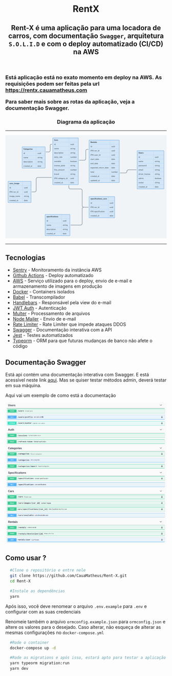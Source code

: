 <h1 align="center">RentX</h1>

<h2 align="center">
  Rent-X é uma aplicação para uma locadora de carros, com documentação <code>Swagger</code>, arquitetura <code>S.O.L.I.D</code> e com o deploy automatizado (CI/CD) na AWS
</h2>

<br/>

<h3>
  <p>
    Está aplicação está no exato momento em deploy na AWS. As requisições podem ser feitas pela url <a href="https://rentx.cauamatheus.com">https://rentx.cauamatheus.com</a>
  </p>
  <p>
    Para saber mais sobre as rotas da aplicação, veja a documentação Swagger.
  </p>
</h3>
<h3 align="center">Diagrama da aplicação</h3>

---

![Diagrama](images/diagrama.png)

---



<h2 >Tecnologias</h2>
<ul>
  <li><a href="https://sentry.io/">Sentry</a> - Monitoramento da instância AWS</li>
  <li><a href="https://github.com/CauaMatheus/Rent-X/blob/main/.github/workflows/main.yml">Github Actions</a> - Deploy automatizado</li>
  <li><a href="https://aws.amazon.com/pt/">AWS</a> - Serviço utilizado para o deploy, envio de e-mail e armazenamento de imagens em produção</li>
  <li><a href="https://www.docker.com/">Docker</a> - Containers isolados</li>
  <li><a href="https://github.com/babel/babel">Babel</a> - Transcompilador</li>
  <li><a href="https://handlebarsjs.com/">Handlebars</a> - Responsável pela view do e-mail</li>
  <li><a href="https://github.com/auth0/node-jsonwebtoken">JWT Auth</a> - Autenticação</li>
  <li><a href="https://github.com/expressjs/multer">Multer</a> - Processamento de arquivos</li>
  <li><a href="https://github.com/nodemailer/nodemailer">Node Mailer</a> - Envio de e-mail</li>
  <li><a href="https://github.com/animir/node-rate-limiter-flexible">Rate Limiter</a> - Rate Limiter que impede ataques DDOS</li>
  <li><a href="https://github.com/scottie1984/swagger-ui-express">Swagger</a> - Documentação interativa com a API</li>
  <li><a href="https://jestjs.io/docs/getting-started">Jest</a> - Testes automatizados</li>
  <li><a href="https://typeorm.io/#/">Typeorm</a> - ORM para que futuras mudanças de banco não afete o código</li>
</ul>

<h2>Documentação Swagger</h2>
<p>
  Está api contém uma documentação interativa com Swagger. E está acessível neste link <a href="https://rentx.cauamatheus.com/api-docs/">aqui</a>. Mas se quiser testar métodos admin, deverá testar em sua máquina.
</p>
<p>
  Aqui vai um exemplo de como está a documentação
</p>


![Exemplo da documentação](images/documentacao_exemplo.png)



<h2>Como usar ?</h2>

```bash
  #Clone o repositório e entre nele
  git clone https://github.com/CauaMatheus/Rent-X.git
  cd Rent-X
```

```bash
  #Instale as dependências
  yarn
```

<p>Após isso, você deve renomear o arquivo <code>.env.example</code> para <code>.env</code> e configurar com as suas credenciais</p>
<p>Renomeie também o arquivo <code>ormconfig.example.json</code> para <code>ormconfig.json</code> e altere os valores para o desejado. Caso alterar, não esqueça de alterar as mesmas configurações no <code>docker-compose.yml</code></p>

```bash
  #Rode o container
  docker-compose up -d
```

```bash
  #Rode as migrations e após isso, estará apto para testar a aplicação
  yarn typeorm migration:run
  yarn dev
```
